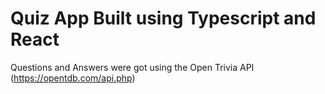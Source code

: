 # Quiz App Built using Typescript and React

Questions and Answers were got using the Open Trivia API (https://opentdb.com/api.php)
